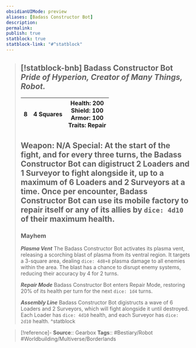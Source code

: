 ```yaml
---
obsidianUIMode: preview
aliases: [Badass Constructor Bot]
description: 
permalink: 
publish: true
statblock: true
statblock-link: "#^statblock"
---
```


> [!statblock-bnb] Badass Constructor Bot
> *Pride of Hyperion, Creator of Many Things, Robot.*
> ---
>
> | 8 | 4 Squares | **Health**: 200<br />**Shield**: 100<br />**Armor**: 100<br />**Traits**: Repair |
> | ----------- | -------- | ----- |
>
> **Weapon**: N/A
> **Special**: At the start of the fight, and for every three turns, the Badass Constructor Bot can digistruct 2 Loaders and 1 Surveyor to fight alongside it, up to a maximum of 6 Loaders and 2 Surveyors at a time.
> Once per encounter, Badass Constructor Bot can use its mobile factory to repair itself or any of its allies by `dice: 4d10` of their maximum health.
> ---
> ### Mayhem
> ***Plasma Vent***
> The Badass Constructor Bot activates its plasma vent, releasing a scorching blast of plasma from its ventral region. It targets a 3-square area, dealing `dice: 4d8+8` plasma damage to all enemies within the area. The blast has a chance to disrupt enemy systems, reducing their accuracy by 4 for 2 turns.
>
> ***Repair Mode***
> Badass Constructor Bot enters Repair Mode, restoring 20% of its health per turn for the next `dice: 1d4` turns.
>
> ***Assembly Line***
> Badass Constructor Bot digistructs a wave of 6 Loaders and 2 Surveyors, which will fight alongside it until destroyed. Each Loader has `dice: 4d10` health, and each Surveyor has `dice: 2d10` health.
^statblock

> [!reference]-
> **Source**:: Gearbox
>  **Tags**:: #Bestiary/Robot #Worldbuilding/Multiverse/Borderlands

